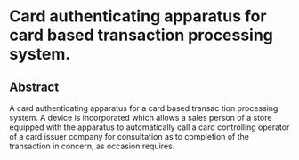 # Card authenticating apparatus for card based transaction processing system.

## Abstract
A card authenticating apparatus for a card based transac tion processing system. A device is incorporated which allows a sales person of a store equipped with the apparatus to automatically call a card controlling operator of a card issuer company for consultation as to completion of the transaction in concern, as occasion requires.